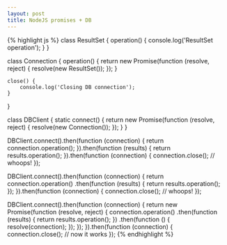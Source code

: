 ```yaml
---
layout: post
title: NodeJS promises + DB
---
```


{% highlight js %}
class ResultSet {
    operation() {
        console.log('ResultSet operation');
    }
}

class Connection {
    operation() {
        return new Promise(function (resolve, reject) {
            resolve(new ResultSet());
        });
    }

    close() {
        console.log('Closing DB connection');
    }
}

class DBClient {
    static connect() {
        return new Promise(function (resolve, reject) {
            resolve(new Connection());
        });
    }
}

DBClient.connect().then(function (connection) {
    return connection.operation();
}).then(function (results) {
    return results.operation();
}).then(function (connection) {
    connection.close(); // whoops!
});

DBClient.connect().then(function (connection) {
    return connection.operation()
        .then(function (results) {
            return results.operation();
        });
}).then(function (connection) {
    connection.close(); // whoops!
});

DBClient.connect().then(function (connection) {
    return new Promise(function (resolve, reject) {
        connection.operation()
            .then(function (results) {
                return results.operation();
            })
            .then(function () {
                resolve(connection);
            });
    });
}).then(function (connection) {
    connection.close(); // now it works
});
{% endhighlight %}
